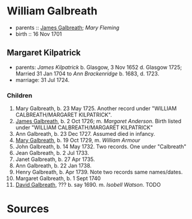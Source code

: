 # William Galbreath

- parents :: [James Galbreath](galbreath-james-1672.adoc); *Mary Fleming*
- birth :: 16 Nov 1701

## Margaret Kilpatrick

- parents: *James Kilpatrick* b.  Glasgow, 3 Nov 1652 d. Glasgow 1725;   Married 31 Jan 1704 to *Ann Brackenridge* b. 1683, d. 1723.
- marriage: 31 Jul 1724.

### Children

1. Mary Galbreath, b. 23 May 1725. Another record under "WILLIAM CALBREATH/MARGARET KILPATRICK".
2. [James Galbreath](galbreath-james-1726.adoc), b. 2 Oct 1726; m. *Margaret Anderson*.  Birth listed under "WILLIAM CALBREATH/MARGARET KILPATRICK"
3. Ann Galbreath, b. 23 Dec 1727. Assumed died in infancy.
4. [Mary Galbreath][], b. 19 Oct 1729, m. *William Armour*
5. John Galbreath, b. 14 May 1732. Two records. One under "Calbreath"
6. Jean Galbreath, b. 2 Jul 1733.
7. Janet Galbreath, b. 27 Apr 1735.
8. Ann Galbreath, b. 22 Jan 1738.
9. Henry Galbreath, b. Apr 1739. Note two records same names/dates.
10. Margaret Galbreath, b. 1 Sept 1740
11. [David Galbreath](david-galbreath-isobell-watson.adoc), ??? b. say 1690. m. *Isobell Watson*. TODO

# Sources


[Mary Galbreath]: galbreath-mary-1729.adoc
